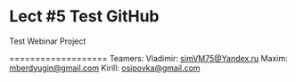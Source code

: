 Lect #5 Test GitHub
===================

Test Webinar Project

===================
Teamers:
Vladimir: simVM75@Yandex.ru
Maxim: mberdyugin@gmail.com
Kirill: osipovka@gmail.com
